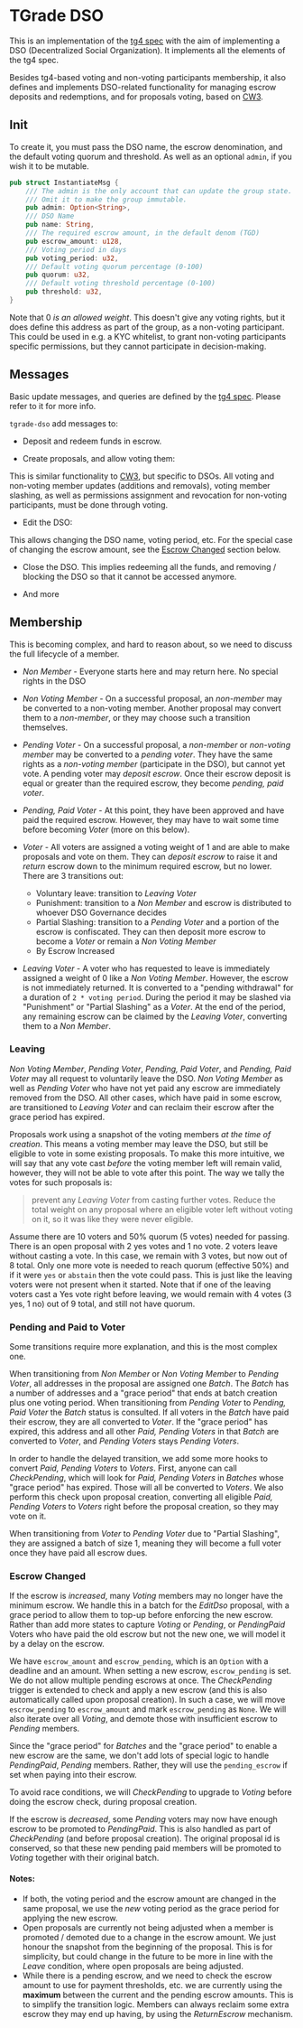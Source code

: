 # TGrade DSO

This is an implementation of the [tg4 spec](../../packages/tg4/README.md)
with the aim of implementing a DSO (Decentralized Social Organization).
It implements all the elements of the tg4 spec.

Besides tg4-based voting and non-voting participants membership, it also defines and
implements DSO-related functionality for managing escrow deposits and redemptions,
and for proposals voting, based on [CW3](https://github.com/CosmWasm/cosmwasm-plus/tree/master/packages/cw3).

## Init

To create it, you must pass the DSO name, the escrow denomination,
and the default voting quorum and threshold.
As well as an optional `admin`, if you wish it to be mutable.

```rust
pub struct InstantiateMsg {
    /// The admin is the only account that can update the group state.
    /// Omit it to make the group immutable.
    pub admin: Option<String>,
    /// DSO Name
    pub name: String,
    /// The required escrow amount, in the default denom (TGD)
    pub escrow_amount: u128,
    /// Voting period in days
    pub voting_period: u32,
    /// Default voting quorum percentage (0-100)
    pub quorum: u32,
    /// Default voting threshold percentage (0-100)
    pub threshold: u32,
}
```

Note that 0 *is an allowed weight*. This doesn't give any voting rights, but
it does define this address as part of the group, as a non-voting participant.
This could be used in e.g. a KYC whitelist, to grant non-voting participants
specific permissions, but they cannot participate in decision-making.

## Messages

Basic update messages, and queries are defined by the
[tg4 spec](../../packages/tg4/README.md). Please refer to it for more info.

`tgrade-dso` add messages to:

- Deposit and redeem funds in escrow.

- Create proposals, and allow voting them:

This is similar functionality to [CW3](https://github.com/CosmWasm/cosmwasm-plus/tree/master/packages/cw3),
but specific to DSOs.
All voting and non-voting member updates (additions and removals),
voting member slashing, as well as permissions assignment and revocation for
non-voting participants, must be done through voting.

- Edit the DSO:

This allows changing the DSO name, voting period, etc.
For the special case of changing the escrow amount, see the [Escrow Changed](#escrow-changed) section below.

- Close the DSO.
This implies redeeming all the funds, and removing / blocking the DSO so that
it cannot be accessed anymore.

- And more

## Membership

This is becoming complex, and hard to reason about, so we need to discuss the full lifecycle of a member.

- *Non Member* - Everyone starts here and may return here. No special rights in the DSO

- *Non Voting Member* - On a successful proposal, an *non-member* may be converted to a non-voting member. Another proposal
  may convert them to a *non-member*, or they may choose such a transition themselves.

- *Pending Voter* - On a successful proposal, a *non-member* or *non-voting member* may be converted to a *pending voter*.
  They have the same rights as a *non-voting member* (participate in the DSO), but cannot yet vote. A pending voter may
  *deposit escrow*. Once their escrow deposit is equal or greater than the required escrow, they become
  *pending, paid voter*.

- *Pending, Paid Voter* - At this point, they have been approved and have paid the required escrow. However, they may have
  to wait some time before becoming *Voter* (more on this below).

- *Voter* - All voters are assigned a voting weight of 1 and are able to make proposals and vote on them. They can *deposit escrow*
  to raise it and *return* escrow down to the minimum required escrow, but no lower. There are 3 transitions out:
  - Voluntary leave: transition to *Leaving Voter*
  - Punishment: transition to a *Non Member* and escrow is distributed to whoever DSO Governance decides
  - Partial Slashing: transition to a *Pending Voter* and a portion of the escrow is confiscated. They can then deposit
    more escrow to become a *Voter* or remain a *Non Voting Member*
  - By Escrow Increased

- *Leaving Voter* - A voter who has requested to leave is immediately assigned a weight of 0 like a *Non Voting Member*.
  However, the escrow is not immediately returned. It is converted to a "pending withdrawal" for a duration of
  `2 * voting period`. During the period it may be slashed via "Punishment" or "Partial Slashing" as a *Voter*.
  At the end of the period, any remaining escrow can be claimed by the *Leaving Voter*, converting them to a *Non Member*.

### Leaving

*Non Voting Member*, *Pending Voter*, *Pending, Paid Voter*, and *Pending, Paid Voter* may all request to voluntarily
leave the DSO. *Non Voting Member* as well as *Pending Voter* who have not yet paid any escrow are immediately removed
from the DSO. All other cases, which have paid in some escrow, are transitioned to *Leaving Voter* and can reclaim
their escrow after the grace period has expired.

Proposals work using a snapshot of the voting members *at the time of creation*. This means a voting member may leave
the DSO, but still be eligible to vote in some existing proposals. To make this more intuitive, we will say that
any vote cast *before* the voting member left will remain valid, however, they will not be able to vote after this point.
The way we tally the votes for such proposals is:

> prevent any *Leaving Voter* from casting further votes. Reduce the total weight on any proposal where an
> eligible voter left without voting on it, so it was like they were never eligible.

Assume there are 10 voters and 50% quorum (5 votes) needed for passing. There is an open proposal with 2 yes votes
and 1 no vote. 2 voters leave without casting a vote.  In this case, we remain with 3 votes, but now out of 8 total.
Only one more vote is needed to reach quorum (effective 50%) and if it were `yes` or `abstain` then the vote could pass.
This is just like the leaving voters were not present when it started. Note that if one of the leaving voters cast
a Yes vote right before leaving, we would remain with 4 votes (3 yes, 1 no) out of 9 total, and still not have quorum.

### Pending and Paid to Voter

Some transitions require more explanation, and this is the most complex one.

When transitioning from *Non Member* or *Non Voting Member* to *Pending Voter*, all addresses in the proposal
are assigned one *Batch*. The *Batch* has a number of addresses and a "grace period" that ends at batch creation plus
one voting period.  When transitioning from *Pending Voter* to *Pending, Paid Voter* the *Batch* status is consulted.
If all voters in the *Batch* have paid their escrow, they are all converted to *Voter*. If the "grace period"
has expired, this address and all other *Paid, Pending Voters* in that *Batch* are converted to *Voter*, and *Pending Voters* stays *Pending Voters*.

In order to handle the delayed transition, we add some more hooks to convert *Paid, Pending Voters* to *Voters*.
First, anyone can call *CheckPending*, which will look for *Paid, Pending Voters* in *Batches* whose
"grace period" has expired. Those will all be converted to *Voters*. We also perform this check upon proposal
creation, converting all eligible *Paid, Pending Voters* to *Voters* right before the proposal creation, so they may
vote on it.

When transitioning from *Voter* to *Pending Voter* due to "Partial Slashing", they are assigned a batch of size 1,
meaning they will become a full voter once they have paid all escrow dues.

### Escrow Changed

If the escrow is *increased*, many *Voting* members may no longer have the minimum escrow. We handle this in a batch for the *EditDso* proposal, with a grace period to allow
them to top-up before enforcing the new escrow. Rather than add more states to capture *Voting* or *Pending*, or *PendingPaid* Voters
who have paid the old escrow but not the new one, we will model it by a delay on the escrow.

We have `escrow_amount` and `escrow_pending`, which is an `Option` with a deadline and an amount. When setting a new
escrow, `escrow_pending` is set. We do not allow multiple pending escrows at once. The *CheckPending* trigger
is extended to check and apply a new escrow (and this is also automatically called upon proposal creation).
In such a case, we will move `escrow_pending` to `escrow_amount` and mark `escrow_pending` as `None`. We will also
iterate over all *Voting*, and demote those with insufficient escrow to *Pending* members.

Since the "grace period" for *Batches* and the "grace period" to enable a new escrow are the same, we don't add lots of
special logic to handle *PendingPaid*, *Pending* members. Rather, they will use the `pending_escrow` if set when paying into their
escrow.

To avoid race conditions, we will *CheckPending* to upgrade to *Voting* before doing the escrow check, during proposal creation.

If the escrow is *decreased*, some *Pending* voters may now have enough escrow to be promoted to *PendingPaid*. This is also handled
as part of *CheckPending* (and before proposal creation). The original proposal id is conserved, so that these
new pending paid members will be promoted to *Voting* together with their original batch.

#### Notes:
  - If both, the voting period and the escrow amount are changed in the same proposal, we use the *new* voting period
as the grace period for applying the new escrow.
  - Open proposals are currently not being adjusted when a member is promoted / demoted due to a change in the escrow amount.
We just honour the snapshot from the beginning of the proposal. This is for simplicity, but could change in the future
to be more in line with the *Leave* condition, where open proposals are being adjusted.
  - While there is a pending escrow, and we need to check the escrow amount to use for payment thresholds, etc. we are
currently using the **maximum** between the current and the pending escrow amounts. This is to simplify the transition logic.
Members can always reclaim some extra escrow they may end up having, by using the *ReturnEscrow* mechanism.